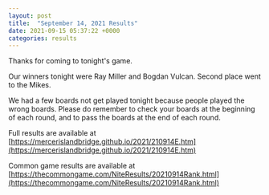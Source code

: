 ```yaml
---
layout: post
title:  "September 14, 2021 Results"
date: 2021-09-15 05:37:22 +0000
categories: results
---
```

Thanks for coming to tonight's game.

Our winners tonight were Ray Miller and Bogdan Vulcan. Second place went to the Mikes.

We had a few boards not get played tonight because people played the wrong boards. Please do remember to check your boards at the beginning of each round, and to pass the boards at the end of each round.

Full results are available at [https://mercerislandbridge.github.io/2021/210914E.htm](https://mercerislandbridge.github.io/2021/210914E.htm)

Common game results are available at [https://thecommongame.com/NiteResults/20210914Rank.html](https://thecommongame.com/NiteResults/20210914Rank.html)
